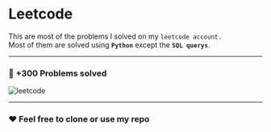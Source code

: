 # Leetcode
This are most of the problems I solved on my `leetcode account.` <br>
Most of them are solved using **`Python`** except the **`SQL querys`**.
___
### :brain: **+300 Problems solved**
![leetcode](https://i.imgur.com/b8ai2n4.png "problems")
___
### :heart: Feel free to clone or use my repo
